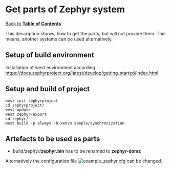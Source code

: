 # Get parts of Zephyr system

[Back to **Table of Contents**](contents.md)

This description shows, how to get the parts, but will not provide them. This means, another systems can be used alternatively.

## Setup of build environment
Installation of west environment according <https://docs.zephyrproject.org/latest/develop/getting_started/index.html>

## Setup and build of project

    west init zephyrproject
    cd zephyrproject/
    west update
    west zephyr-export
    cd zephyr/
    west build -p always -b xenvm sample/synchronization

##  Artefacts to be used as parts

  * build/zephyr/**zephyr.bin** has to be renamed to **zephyr-domz**

Alternatively the configuration file ![example_zephyr.cfg](./configs/example_zephyr.cfg) can be changed.


